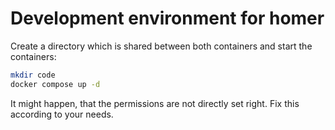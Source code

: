 # Development environment for homer

Create a directory which is shared between both containers and start the containers:

```sh
mkdir code
docker compose up -d
```

It might happen, that the permissions are not directly set right. Fix this according to your needs.

